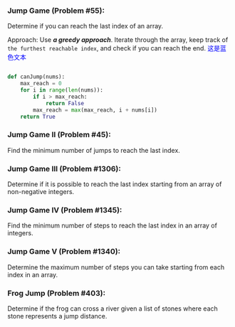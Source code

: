 
### Jump Game (Problem #55):

Determine if you can reach the last index of an array.

Approach: 
Use ***a greedy approach***. Iterate through the array, keep track of `the furthest reachable index`, and check if you can reach the end.
<span style="color:blue">这是蓝色文本</span>
```python

def canJump(nums):
    max_reach = 0
    for i in range(len(nums)):
        if i > max_reach:
            return False
        max_reach = max(max_reach, i + nums[i])
    return True
```

### Jump Game II (Problem #45):

Find the minimum number of jumps to reach the last index.

### Jump Game III (Problem #1306):

Determine if it is possible to reach the last index starting from an array of non-negative integers.

###  Jump Game IV (Problem #1345):

Find the minimum number of steps to reach the last index in an array of integers.

### Jump Game V (Problem #1340):

Determine the maximum number of steps you can take starting from each index in an array.

### Frog Jump (Problem #403):

Determine if the frog can cross a river given a list of stones where each stone represents a jump distance.
